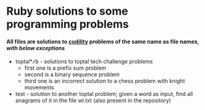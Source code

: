 # Ruby solutions to some programming problems

#### All files are solutions to [codility](https://codility.com/programmers/lessons/) problems of the same name as file names, *with below exceptions*
* toptal\*.rb - solutions to toptal tech challenge problems
    - first one is a prefix sum problem
    - second is a binary sequence problem
    - third one is an incorrect solution to a chess problem with knight movements
* test - solution to another toptal problem; given a word as input, find all anagrams of it in the file wl.txt (also present in the repository) 
